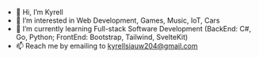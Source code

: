 - 👋 Hi, I’m Kyrell
- 👀 I’m interested in Web Development, Games, Music, IoT, Cars
- 🌱 I’m currently learning Full-stack Software Development (BackEnd: C#, Go, Python; FrontEnd: Bootstrap, Tailwind, SvelteKit)
- 📫 Reach me by emailing to kyrellsiauw204@gmail.com

<!---
Cologne69/Cologne69 is a ✨ special ✨ repository because its `README.md` (this file) appears on your GitHub profile.
You can click the Preview link to take a look at your changes.
--->

